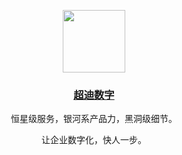 <p align="center">
  <a href="https://cd-digital.agxm.fun">
    <img width="100" src="https://cd-digital.xyz/_nuxt/logo.CKnmKZZ6.png">
  </a>
</p>

<h3 align="center">
  <a href="https://cd-digital.agxm.fun">超迪数字</a>
</h1>

<p align="center">恒星级服务，银河系产品力，黑洞级细节。</p>
<p align="center">让企业数字化，快人一步。</p>
